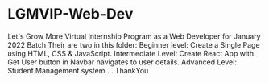 # LGMVIP-Web-Dev
Let's Grow More Virtual Internship Program as a Web Developer for January 2022 Batch
Their are two in this folder:
Beginner level: Create a Single Page using HTML, CSS & JavaScript.
Intermediate Level: Create React App with Get User button in Navbar navigates to user details.
Advanced Level: Student Management system
.
.
ThankYou
